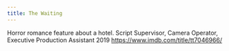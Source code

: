 ```yaml
---
title: The Waiting 
---
```


Horror romance feature about a hotel.
Script Supervisor, Camera Operator, Executive Production Assistant 2019
https://www.imdb.com/title/tt7046966/
